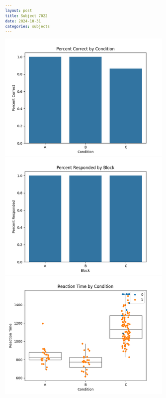 ```yaml
---
layout: post
title: Subject 7022
date: 2024-10-31
categories: subjects
---
```


![](data/7022/run-2/7022_ATS_percent_correct.png)
![](data/7022/run-2/7022_ATS_percent_responded.png)
![](data/7022/run-2/7022_ATS_rt.png)
